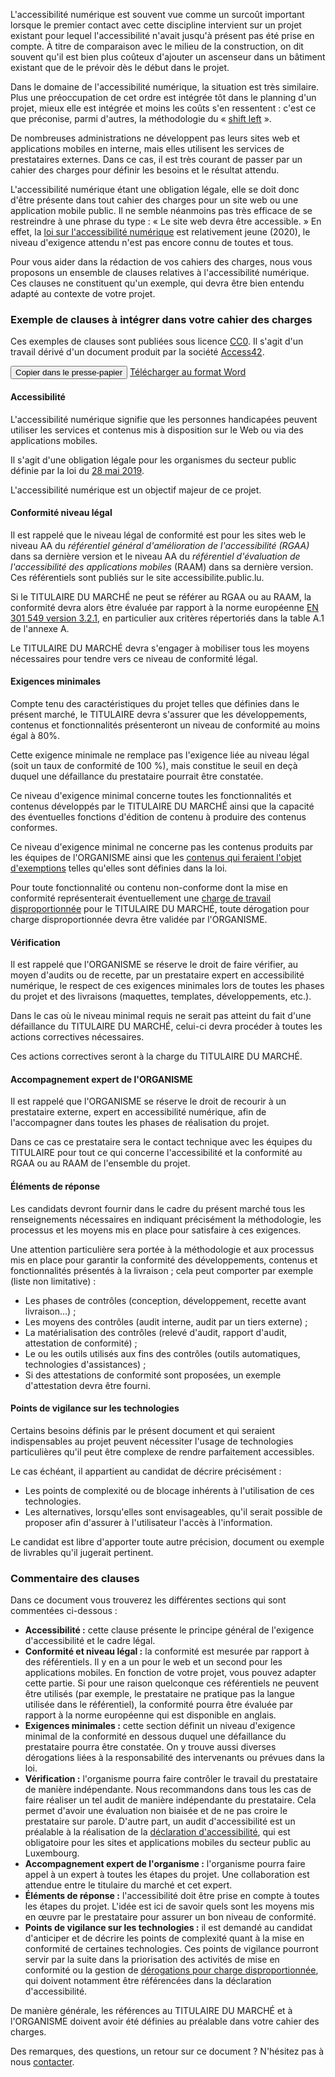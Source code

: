 <script src="../../../js/cdc.js"></script>

L'accessibilité numérique est souvent vue comme un surcoût important lorsque le premier contact avec cette discipline intervient sur un projet existant pour lequel l'accessibilité n'avait jusqu'à présent pas été prise en compte. À titre de comparaison avec le milieu de la construction, on dit souvent qu'il est bien plus coûteux d'ajouter un ascenseur dans un bâtiment existant que de le prévoir dès le début dans le projet.

Dans le domaine de l'accessibilité numérique, la situation est très similaire. Plus une préoccupation de cet ordre est intégrée tôt dans le planning d'un projet, mieux elle est intégrée et moins les coûts s'en ressentent : c'est ce que préconise, parmi d'autres, la méthodologie du « [shift left](https://feather.ca/shift-left/) ».

De nombreuses administrations ne développent pas leurs sites web et applications mobiles en interne, mais elles utilisent les services de prestataires externes. Dans ce cas, il est très courant de passer par un cahier des charges pour définir les besoins et le résultat attendu.

L'accessibilité numérique étant une obligation légale, elle se doit donc d'être présente dans tout cahier des charges pour un site web ou une application mobile public. Il ne semble néanmoins pas très efficace de se restreindre à une phrase du type : « Le site web devra être accessible. » En effet, la [loi sur l'accessibilité numérique](https://legilux.public.lu/eli/etat/leg/loi/2019/05/28/a373/jo) est relativement jeune (2020), le niveau d'exigence attendu n'est pas encore connu de toutes et tous.

Pour vous aider dans la rédaction de vos cahiers des charges, nous vous proposons un ensemble de clauses relatives à l'accessibilité numérique. Ces clauses ne constituent qu'un exemple, qui devra être bien entendu adapté au contexte de votre projet.

### Exemple de clauses à intégrer dans votre cahier des charges


Ces exemples de clauses sont publiées sous licence [CC0](https://creativecommons.org/share-your-work/public-domain/cc0/). Il s'agit d'un travail dérivé d'un document produit par la société [Access42](https://access42.net/).

<button class="clipboard">Copier dans le presse-papier</button>
[Télécharger au format Word](../../../files/general/exemple-cahier-des-charges-accessibilite-10032023.docx)
<div class="cdc-template">

#### Accessibilité

L'accessibilité numérique signifie que les personnes handicapées peuvent utiliser les services et contenus mis à disposition sur le Web ou via des applications mobiles.

Il s'agit d'une obligation légale pour les organismes du secteur public définie par la loi du [28 mai 2019](https://legilux.public.lu/eli/etat/leg/loi/2019/05/28/a373/jo).

L'accessibilité numérique est un objectif majeur de ce projet.

#### Conformité niveau légal

Il est rappelé que le niveau légal de conformité est pour les sites web le niveau AA du _référentiel général d'amélioration de l'accessibilité (RGAA)_ dans sa dernière version et le niveau AA du _référentiel d'évaluation de l'accessibilité des applications mobiles_ (RAAM) dans sa dernière version. Ces référentiels sont publiés sur le site accessibilite.public.lu.

Si le TITULAIRE DU MARCHÉ ne peut se référer au RGAA ou au RAAM, la conformité devra alors être évaluée par rapport à la norme européenne [EN 301 549 version 3.2.1](https://www.etsi.org/deliver/etsi_en/301500_301599/301549/03.02.01_60/en_301549v030201p.pdf), en particulier aux critères répertoriés dans la table A.1 de l'annexe A.

Le TITULAIRE DU MARCHÉ devra s'engager à mobiliser tous les moyens nécessaires pour tendre vers ce niveau de conformité légal.

#### Exigences minimales

Compte tenu des caractéristiques du projet telles que définies dans le présent marché, le TITULAIRE devra s'assurer que les développements, contenus et fonctionnalités présenteront un niveau de conformité au moins égal à 80%.

Cette exigence minimale ne remplace pas l'exigence liée au niveau légal (soit un taux de conformité de 100 %), mais constitue le seuil en deçà duquel une défaillance du prestataire pourrait être constatée.

Ce niveau d'exigence minimal concerne toutes les fonctionnalités et contenus développés par le TITULAIRE DU MARCHÉ ainsi que la capacité des éventuelles fonctions d'édition de contenu à produire des contenus conformes.

Ce niveau d'exigence minimal ne concerne pas les contenus produits par les équipes de l'ORGANISME ainsi que les [contenus qui feraient l'objet d'exemptions](https://accessibilite.public.lu/fr/obligations.html#contenus-exemptés) telles qu'elles sont définies dans la loi.

Pour toute fonctionnalité ou contenu non-conforme dont la mise en conformité représenterait éventuellement une [charge de travail disproportionnée](https://accessibilite.public.lu/fr/obligations.html#dérogation-pour-charge-disproportionnée) pour le TITULAIRE DU MARCHÉ, toute dérogation pour charge disproportionnée devra être validée par l'ORGANISME.

#### Vérification

Il est rappelé que l'ORGANISME se réserve le droit de faire vérifier, au moyen d'audits ou de recette, par un prestataire expert en accessibilité numérique, le respect de ces exigences minimales lors de toutes les phases du projet et des livraisons (maquettes, templates, développements, etc.).

Dans le cas où le niveau minimal requis ne serait pas atteint du fait d'une défaillance du TITULAIRE DU MARCHÉ, celui-ci devra procéder à toutes les actions correctives nécessaires.

Ces actions correctives seront à la charge du TITULAIRE DU MARCHÉ.

#### Accompagnement expert de l'ORGANISME

Il est rappelé que l'ORGANISME se réserve le droit de recourir à un prestataire externe, expert en accessibilité numérique, afin de l'accompagner dans toutes les phases de réalisation du projet.

Dans ce cas ce prestataire sera le contact technique avec les équipes du TITULAIRE pour tout ce qui concerne l'accessibilité et la conformité au RGAA ou au RAAM de l'ensemble du projet.

#### Éléments de réponse

Les candidats devront fournir dans le cadre du présent marché tous les renseignements nécessaires en indiquant précisément la méthodologie, les processus et les moyens mis en place pour satisfaire à ces exigences.

Une attention particulière sera portée à la méthodologie et aux processus mis en place pour garantir la conformité des développements, contenus et fonctionnalités présentés à la livraison ; cela peut comporter par exemple (liste non limitative) :

- Les phases de contrôles (conception, développement, recette avant livraison…) ;
- Les moyens des contrôles (audit interne, audit par un tiers externe) ;
- La matérialisation des contrôles (relevé d'audit, rapport d'audit, attestation de conformité) ;
- Le ou les outils utilisés aux fins des contrôles (outils automatiques, technologies d'assistances) ;
- Si des attestations de conformité sont proposées, un exemple d'attestation devra être fourni.

#### Points de vigilance sur les technologies

Certains besoins définis par le présent document et qui seraient indispensables au projet peuvent nécessiter l'usage de technologies particulières qu'il peut être complexe de rendre parfaitement accessibles.

Le cas échéant, il appartient au candidat de décrire précisément :

- Les points de complexité ou de blocage inhérents à l'utilisation de ces technologies.
- Les alternatives, lorsqu'elles sont envisageables, qu'il serait possible de proposer afin d'assurer à l'utilisateur l'accès à l'information.

Le candidat est libre d'apporter toute autre précision, document ou exemple de livrables qu'il jugerait pertinent.

</div>

### Commentaire des clauses

Dans ce document vous trouverez les différentes sections qui sont commentées ci-dessous :

- **Accessibilité :** cette clause présente le principe général de l'exigence d'accessibilité et le cadre légal.
- **Conformité et niveau légal :** la conformité est mesurée par rapport à des référentiels. Il y en a un pour le web et un second pour les applications mobiles. En fonction de votre projet, vous pouvez adapter cette partie. Si pour une raison quelconque ces référentiels ne peuvent être utilisés (par exemple, le prestataire ne pratique pas la langue utilisée dans le référentiel), la conformité pourra être évaluée par rapport à la norme européenne qui est disponible en anglais.
- **Exigences minimales :** cette section définit un niveau d'exigence minimal de la conformité en dessous duquel une défaillance du prestataire pourra être constatée. On y trouve aussi diverses dérogations liées à la responsabilité des intervenants ou prévues dans la loi.
- **Vérification :** l'organisme pourra faire contrôler le travail du prestataire de manière indépendante. Nous recommandons dans tous les cas de faire réaliser un tel audit de manière indépendante du prestataire. Cela permet d'avoir une évaluation non biaisée et de ne pas croire le prestataire sur parole. D'autre part, un audit d'accessibilité est un préalable à la réalisation de la [déclaration d'accessibilité](/fr/obligations.html#déclaration-daccessibilité), qui est obligatoire pour les sites et applications mobiles du secteur public au Luxembourg.
- **Accompagnement expert de l'organisme :** l'organisme pourra faire appel à un expert à toutes les étapes du projet. Une collaboration est attendue entre le titulaire du marché et cet expert.
- **Éléments de réponse :** l'accessibilité doit être prise en compte à toutes les étapes du projet. L'idée est ici de savoir quels sont les moyens mis en œuvre par le prestataire pour assurer un bon niveau de conformité.
- **Points de vigilance sur les technologies :** il est demandé au candidat d'anticiper et de décrire les points de complexité quant à la mise en conformité de certaines technologies. Ces points de vigilance pourront servir par la suite dans la priorisation des activités de mise en conformité ou la gestion de [dérogations pour charge disproportionnée](/fr/obligations.html#dérogation-pour-charge-disproportionnée), qui doivent notamment être référencées dans la déclaration d'accessibilité.

De manière générale, les références au TITULAIRE DU MARCHÉ et à l'ORGANISME doivent avoir été définies au préalable dans votre cahier des charges.

Des remarques, des questions, un retour sur ce document ? N'hésitez pas à nous [contacter](/fr/contact.html).